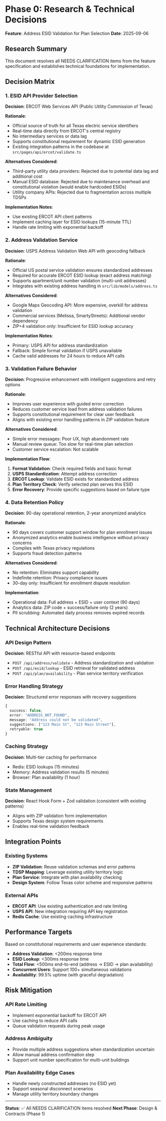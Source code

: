 # Phase 0: Research & Technical Decisions

**Feature**: Address ESID Validation for Plan Selection
**Date**: 2025-09-06

## Research Summary

This document resolves all NEEDS CLARIFICATION items from the feature specification and establishes technical foundations for implementation.

## Decision Matrix

### 1. ESID API Provider Selection

**Decision**: ERCOT Web Services API (Public Utility Commission of Texas)

**Rationale**:
- Official source of truth for all Texas electric service identifiers
- Real-time data directly from ERCOT's central registry
- No intermediary services or data lag
- Supports constitutional requirement for dynamic ESID generation
- Existing integration patterns in the codebase at `src/pages/api/ercot/validate.ts`

**Alternatives Considered**:
- Third-party utility data providers: Rejected due to potential data lag and additional cost
- Manual ESID database: Rejected due to maintenance overhead and constitutional violation (would enable hardcoded ESIDs)
- Utility company APIs: Rejected due to fragmentation across multiple TDSPs

**Implementation Notes**:
- Use existing ERCOT API client patterns
- Implement caching layer for ESID lookups (15-minute TTL)
- Handle rate limiting with exponential backoff

### 2. Address Validation Service

**Decision**: USPS Address Validation Web API with geocoding fallback

**Rationale**:
- Official US postal service validation ensures standardized addresses
- Required for accurate ERCOT ESID lookup (exact address matching)
- Supports apartment/unit number validation (multi-unit addresses)
- Integrates with existing address handling in `src/lib/models/address.ts`

**Alternatives Considered**:
- Google Maps Geocoding API: More expensive, overkill for address validation
- Commercial services (Melissa, SmartyStreets): Additional vendor dependency
- ZIP+4 validation only: Insufficient for ESID lookup accuracy

**Implementation Notes**:
- Primary: USPS API for address standardization
- Fallback: Simple format validation if USPS unavailable
- Cache valid addresses for 24 hours to reduce API calls

### 3. Validation Failure Behavior

**Decision**: Progressive enhancement with intelligent suggestions and retry options

**Rationale**:
- Improves user experience with guided error correction
- Reduces customer service load from address validation failures
- Supports constitutional requirement for clear user feedback
- Aligns with existing error handling patterns in ZIP validation feature

**Alternatives Considered**:
- Simple error messages: Poor UX, high abandonment rate
- Manual review queue: Too slow for real-time plan selection
- Customer service escalation: Not scalable

**Implementation Flow**:
1. **Format Validation**: Check required fields and basic format
2. **USPS Standardization**: Attempt address correction
3. **ERCOT Lookup**: Validate ESID exists for standardized address
4. **Plan Territory Check**: Verify selected plan serves this ESID
5. **Error Recovery**: Provide specific suggestions based on failure type

### 4. Data Retention Policy

**Decision**: 90-day operational retention, 2-year anonymized analytics

**Rationale**:
- 90 days covers customer support window for plan enrollment issues
- Anonymized analytics enable business intelligence without privacy concerns
- Complies with Texas privacy regulations
- Supports fraud detection patterns

**Alternatives Considered**:
- No retention: Eliminates support capability
- Indefinite retention: Privacy compliance issues
- 30-day only: Insufficient for enrollment dispute resolution

**Implementation**:
- Operational data: Full address + ESID + user context (90 days)
- Analytics data: ZIP code + success/failure only (2 years)
- PII scrubbing: Automated daily process removes expired records

## Technical Architecture Decisions

### API Design Pattern
**Decision**: RESTful API with resource-based endpoints

- `POST /api/address/validate` - Address standardization and validation
- `POST /api/esid/lookup` - ESID retrieval for validated address
- `POST /api/plan/availability` - Plan service territory verification

### Error Handling Strategy
**Decision**: Structured error responses with recovery suggestions

```typescript
{
  success: false,
  error: "ADDRESS_NOT_FOUND",
  message: "Address could not be validated",
  suggestions: ["123 Main St", "123 Main Street"],
  retryable: true
}
```

### Caching Strategy
**Decision**: Multi-tier caching for performance

- Redis: ESID lookups (15 minutes)
- Memory: Address validation results (5 minutes)
- Browser: Plan availability (1 hour)

### State Management
**Decision**: React Hook Form + Zod validation (consistent with existing patterns)

- Aligns with ZIP validation form implementation
- Supports Texas design system requirements
- Enables real-time validation feedback

## Integration Points

### Existing Systems
- **ZIP Validation**: Reuse validation schemas and error patterns
- **TDSP Mapping**: Leverage existing utility territory logic
- **Plan Service**: Integrate with plan availability checking
- **Design System**: Follow Texas color scheme and responsive patterns

### External APIs
- **ERCOT API**: Use existing authentication and rate limiting
- **USPS API**: New integration requiring API key registration
- **Redis Cache**: Use existing caching infrastructure

## Performance Targets

Based on constitutional requirements and user experience standards:

- **Address Validation**: <200ms response time
- **ESID Lookup**: <300ms response time  
- **Total Flow**: <500ms end-to-end (address → ESID → plan availability)
- **Concurrent Users**: Support 100+ simultaneous validations
- **Availability**: 99.5% uptime (with graceful degradation)

## Risk Mitigation

### API Rate Limiting
- Implement exponential backoff for ERCOT API
- Use caching to reduce API calls
- Queue validation requests during peak usage

### Address Ambiguity
- Provide multiple address suggestions when standardization uncertain
- Allow manual address confirmation step
- Support unit number specification for multi-unit buildings

### Plan Availability Edge Cases
- Handle newly constructed addresses (no ESID yet)
- Support seasonal disconnect scenarios
- Manage utility territory boundary changes

---

**Status**: ✅ All NEEDS CLARIFICATION items resolved
**Next Phase**: Design & Contracts (Phase 1)
